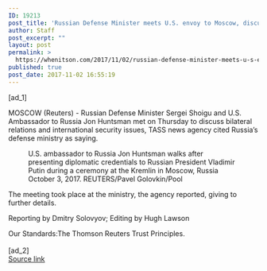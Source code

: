 ```yaml
---
ID: 19213
post_title: 'Russian Defense Minister meets U.S. envoy to Moscow, discuss security: TASS'
author: Staff
post_excerpt: ""
layout: post
permalink: >
  https://whenitson.com/2017/11/02/russian-defense-minister-meets-u-s-envoy-to-moscow-discuss-security-tass/
published: true
post_date: 2017-11-02 16:55:19
---
```

 [ad_1]
<br><div data-reactid="31"><p data-reactid="32">MOSCOW (Reuters) - Russian Defense Minister Sergei Shoigu and U.S. Ambassador to Russia Jon Huntsman met on Thursday to discuss bilateral relations and international security issues, TASS news agency cited Russia’s defense ministry as saying. </p><div class="PrimaryAsset_container_2pnvl" data-reactid="33"><div class="Image_container_1tVQo" data-reactid="34"><figure tabindex="-1" data-reactid="35"/><figcaption data-reactid="38"><span class="Image_caption_KoNH1" data-reactid="39">U.S. ambassador to Russia Jon Huntsman walks after presenting diplomatic credentials to Russian President Vladimir Putin during a ceremony at the Kremlin in Moscow, Russia October 3, 2017. REUTERS/Pavel Golovkin/Pool </span></figcaption></div></div><p data-reactid="40">The meeting took place at the ministry, the agency reported, giving to further details. </p><div class="Attribution_attribution_o4ojT" data-reactid="42"><p class="Attribution_content_27_rw" data-reactid="43">Reporting by Dmitry Solovyov; Editing by Hugh Lawson</p></div><div class="ArticleBody_trustBadgeContainer_1_iEv" data-reactid="44"><span class="ArticleBody_trustBadgeTitle_3xFqc" data-reactid="45">Our Standards:</span><span class="trustBadgeUrl" data-reactid="46">The Thomson Reuters Trust Principles.</span></div></div>
<br>[ad_2]
<br><a href="http://feeds.reuters.com/~r/Reuters/worldNews/~3/Ofd0UozFx0w/russian-defense-minister-meets-u-s-envoy-to-moscow-discuss-security-tass-idUSKBN1D226F">Source link </a>